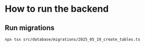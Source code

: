 # How to run the backend

## Run migrations

`npx tsx src/database/migrations/2025_05_19_create_tables.ts`
